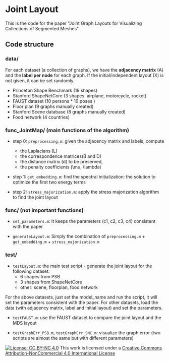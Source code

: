 # Joint Layout
This is the code for the paper "Joint Graph Layouts for Visualizing Collections of Segmented Meshes". 

## Code structure
### data/
For each dataset (a collection of graphs), we have the **adjacency matrix** (A) and the **label per node** for each graph. If the initial/independent layout (X) is not given, it can be set randomly. 

- Princeton Shape Benchmark (19 shapes)				
- Stanford ShapeNetCore (3 shapes: airplane, motorcycle, rocket)
- FAUST dataset (10 persons * 10 poses )				
-	Floor plan (9 graphs manually created)
-	Stanford Scene database (8 graphs manually created)
-	Food network (4 countries)

### func_JointMap/ (main functions of the algorithm)
- step 0: `preprocessing.m`: given the adjacency matrix and labels, compute 
	-	the Laplacians (L)
	-	the correspondence matrices(B and D)
	-	the distance matrix (d) to be preserved, 
	-	the penalty coefficients (\mu, \lambda)

- step 1: `get_embedding.m`: find the spectral initialization: the solution to optimize the first two energy terms 

- step 2: `stress_majorization.m`: apply the stress majorization algorithm to find the joint layout

### func/ (not important functions)
- `set_parameters.m`: It keeps the parameters (c1, c2, c3, c4) consistent with the paper

- `generateLayout.m`: Simply the combination of `preprocessing.m` + `get_embedding.m` + `stress_majorization.m`


### test/
- `testLayout.m`: the main test script - generate the joint layout for the following dataset: 
	-	6 shapes from PSB
	-	3 shapes from ShapeNetCore
	-	other: scene, floorplan, food network

For the above datasets, just set the model_name and run the script, it will set the parameters consistent with the paper. For other datasets, load the data (with adjacency matrix, label and initial layout) and set the parameters.

- `testFAUST.m`: use the FAUST dataset to compare the joint layout and the MDS layout

- `testGraphErr_PSB.m`, `testGraphErr_SNC.m`: visualize the graph error (two scripts are almost the same but with different parameters)



[![License: CC BY-NC 4.0](https://img.shields.io/badge/License-CC%20BY--NC%204.0-lightgrey.svg)](https://creativecommons.org/licenses/by-nc/4.0/)
This work is licensed under a <a rel="license" href="http://creativecommons.org/licenses/by-nc/4.0/">Creative Commons Attribution-NonCommercial 4.0 International License

